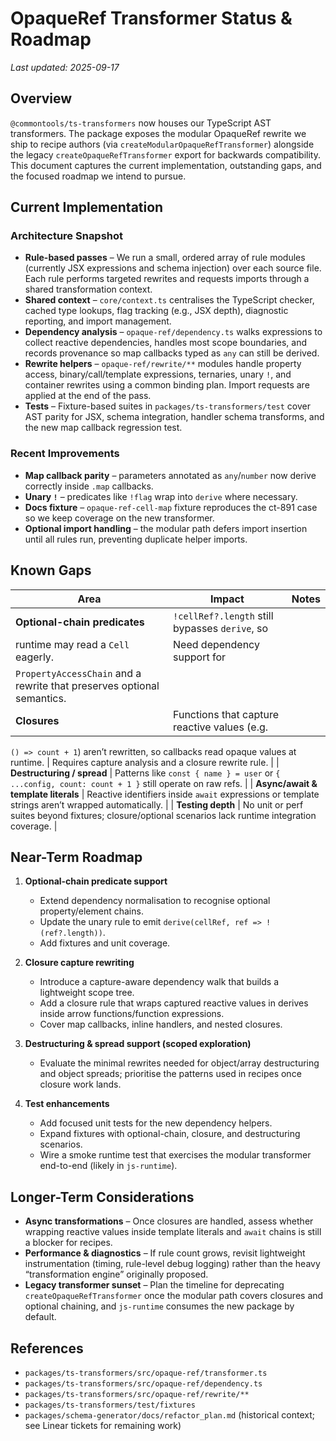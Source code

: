 # OpaqueRef Transformer Status & Roadmap

_Last updated: 2025-09-17_

## Overview

`@commontools/ts-transformers` now houses our TypeScript AST transformers. The
package exposes the modular OpaqueRef rewrite we ship to recipe authors (via
`createModularOpaqueRefTransformer`) alongside the legacy `createOpaqueRefTransformer`
export for backwards compatibility. This document captures the current
implementation, outstanding gaps, and the focused roadmap we intend to pursue.

## Current Implementation

### Architecture Snapshot

- **Rule-based passes** – We run a small, ordered array of rule modules (currently
  JSX expressions and schema injection) over each source file. Each rule
  performs targeted rewrites and requests imports through a shared transformation
  context.
- **Shared context** – `core/context.ts` centralises the TypeScript checker,
  cached type lookups, flag tracking (e.g., JSX depth), diagnostic reporting, and
  import management.
- **Dependency analysis** – `opaque-ref/dependency.ts` walks expressions to
  collect reactive dependencies, handles most scope boundaries, and records
  provenance so map callbacks typed as `any` can still be derived.
- **Rewrite helpers** – `opaque-ref/rewrite/**` modules handle property access,
  binary/call/template expressions, ternaries, unary `!`, and container rewrites
  using a common binding plan. Import requests are applied at the end of the
  pass.
- **Tests** – Fixture-based suites in `packages/ts-transformers/test` cover AST
  parity for JSX, schema integration, handler schema transforms, and the new map
  callback regression test.

### Recent Improvements

- **Map callback parity** – parameters annotated as `any`/`number` now derive
  correctly inside `.map` callbacks.
- **Unary `!`** – predicates like `!flag` wrap into `derive` where necessary.
- **Docs fixture** – `opaque-ref-cell-map` fixture reproduces the ct-891 case so
  we keep coverage on the new transformer.
- **Optional import handling** – the modular path defers import insertion until
  all rules run, preventing duplicate helper imports.

## Known Gaps

| Area | Impact | Notes |
| --- | --- | --- |
| **Optional-chain predicates** | `!cellRef?.length` still bypasses `derive`, so
  runtime may read a `Cell` eagerly. | Need dependency support for
  `PropertyAccessChain` and a rewrite that preserves optional semantics. |
| **Closures** | Functions that capture reactive values (e.g.
  `() => count + 1`) aren’t rewritten, so callbacks read opaque values at
  runtime. | Requires capture analysis and a closure rewrite rule. |
| **Destructuring / spread** | Patterns like `const { name } = user` or
  `{ ...config, count: count + 1 }` still operate on raw refs. |
| **Async/await & template literals** | Reactive identifiers inside
  `await` expressions or template strings aren’t wrapped automatically. |
| **Testing depth** | No unit or perf suites beyond fixtures; closure/optional
  scenarios lack runtime integration coverage. |

## Near-Term Roadmap

1. **Optional-chain predicate support**
   - Extend dependency normalisation to recognise optional property/element
     chains.
   - Update the unary rule to emit `derive(cellRef, ref => !(ref?.length))`.
   - Add fixtures and unit coverage.

2. **Closure capture rewriting**
   - Introduce a capture-aware dependency walk that builds a lightweight scope
     tree.
   - Add a closure rule that wraps captured reactive values in derives inside
     arrow functions/function expressions.
   - Cover map callbacks, inline handlers, and nested closures.

3. **Destructuring & spread support (scoped exploration)**
   - Evaluate the minimal rewrites needed for object/array destructuring and
     object spreads; prioritise the patterns used in recipes once closure work
     lands.

4. **Test enhancements**
   - Add focused unit tests for the new dependency helpers.
   - Expand fixtures with optional-chain, closure, and destructuring scenarios.
   - Wire a smoke runtime test that exercises the modular transformer end-to-end
     (likely in `js-runtime`).

## Longer-Term Considerations

- **Async transformations** – Once closures are handled, assess whether wrapping
  reactive values inside template literals and `await` chains is still a blocker
  for recipes.
- **Performance & diagnostics** – If rule count grows, revisit lightweight
  instrumentation (timing, rule-level debug logging) rather than the heavy
  “transformation engine” originally proposed.
- **Legacy transformer sunset** – Plan the timeline for deprecating
  `createOpaqueRefTransformer` once the modular path covers closures and
  optional chaining, and `js-runtime` consumes the new package by default.

## References

- `packages/ts-transformers/src/opaque-ref/transformer.ts`
- `packages/ts-transformers/src/opaque-ref/dependency.ts`
- `packages/ts-transformers/src/opaque-ref/rewrite/**`
- `packages/ts-transformers/test/fixtures`
- `packages/schema-generator/docs/refactor_plan.md` (historical context; see
  Linear tickets for remaining work)
